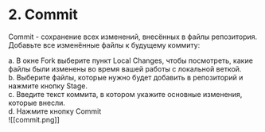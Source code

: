 # 2. Commit

Commit - сохранение всех изменений, внесённых в файлы репозитория.
Добавьте все изменённые файлы к будущему коммиту:

a. В окне Fork выберите пункт Local Changes, чтобы посмотреть, какие файлы были изменены во время вашей работы с локальной веткой.  
b. Выберите файлы, которые нужно будет добавить в репозиторий и нажмите кнопку Stage.  
c. Введите текст коммита, в котором укажите основные изменения, которые внесли.  
d. Нажмите кнопку Commit  
![[commit.png]]